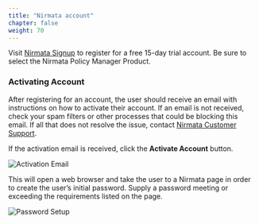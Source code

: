 ```yaml
---
title: "Nirmata account" 
chapter: false
weight: 70
---
```


Visit [Nirmata Signup](https://nirmata.io/security/signup.html) to register for a free 15-day trial account. Be sure to select the Nirmata Policy Manager Product.

### Activating Account

After registering for an account, the user should receive an email with instructions on how to activate their account. If an email is not received, check your spam filters or other processes that could be blocking this email. If all that does not resolve the issue, contact [Nirmata Customer Support](https://nirmata.com/contact-us).

If the activation email is received, click the **Activate Account** button.

![Activation Email](/images/activation-email.jpg "width=100")

This will open a web browser and take the user to a Nirmata page in order to create the user’s initial password. Supply a password meeting or exceeding the requirements listed on the page.

![Password Setup](/images/password.jpg)